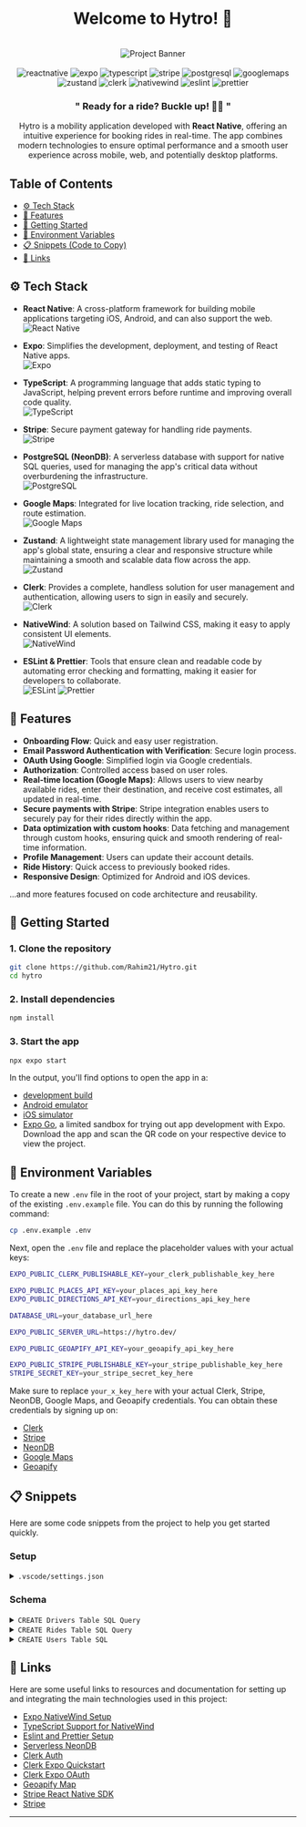 <div align="center">

   <h1 align="center">Welcome to Hytro! 👋</h1>

   <br />
    <img src="https://i.ibb.co/TrkdJQ3/Readme-thumbnail1-Hytro.png" alt="Project Banner">
    <br/><br/>

   <div>
      <img src="https://img.shields.io/badge/-React_Native-black?style=for-the-badge&logoColor=white&logo=react&color=61DAFB" alt="reactnative" />
      <img src="https://img.shields.io/badge/-Expo-black?style=for-the-badge&logoColor=white&logo=expo&color=000020" alt="expo" />
      <img src="https://img.shields.io/badge/-TypeScript-black?style=for-the-badge&logoColor=white&logo=typescript&color=007ACC" alt="typescript" />
      <img src="https://img.shields.io/badge/-Stripe-black?style=for-the-badge&logoColor=white&logo=stripe&color=008CDD" alt="stripe" />
      <img src="https://img.shields.io/badge/-PostgreSQL-black?style=for-the-badge&logoColor=white&logo=postgresql&color=4169E1" alt="postgresql" />
      <img src="https://img.shields.io/badge/-Google_Maps-black?style=for-the-badge&logoColor=white&logo=googlemaps&color=4285F4" alt="googlemaps" />
      <img src="https://img.shields.io/badge/-Zustand-black?style=for-the-badge&logoColor=white&logo=zustand&color=EF5B5B" alt="zustand" />
      <img src="https://img.shields.io/badge/-Clerk-black?style=for-the-badge&logoColor=white&logo=clerk&color=4F46E5" alt="clerk" />
      <img src="https://img.shields.io/badge/-NativeWind-black?style=for-the-badge&logoColor=white&logo=tailwindcss&color=38B2AC" alt="nativewind" />
      <img src="https://img.shields.io/badge/-ESLint-black?style=for-the-badge&logoColor=white&logo=eslint&color=4B32C3" alt="eslint" />
      <img src="https://img.shields.io/badge/-Prettier-black?style=for-the-badge&logoColor=white&logo=prettier&color=F7B93D" alt="prettier" />
   </div>

   <h3 align="center">" Ready for a ride? Buckle up! 🚗💨 "</h3>

Hytro is a mobility application developed with **React Native**, offering an intuitive experience for booking rides in real-time. The app combines modern technologies to ensure optimal performance and a smooth user experience across mobile, web, and potentially desktop platforms.

</div>

## Table of Contents

- [⚙️ Tech Stack](#tech-stack)
- [🔋 Features](#features)
- [🚀 Getting Started](#getting-started)
- [📜 Environment Variables](#environment-variables)
- [📋 Snippets (Code to Copy)](#snippets)
- [🔗 Links](#links)

## <a name="tech-stack">⚙️ Tech Stack</a>

- **React Native**: A cross-platform framework for building mobile applications targeting iOS, Android, and can also support the web.  
  ![React Native](https://img.shields.io/badge/-React_Native-black?style=for-the-badge&logoColor=white&logo=react&color=61DAFB)

- **Expo**: Simplifies the development, deployment, and testing of React Native apps.  
  ![Expo](https://img.shields.io/badge/-Expo-black?style=for-the-badge&logoColor=white&logo=expo&color=000020)

- **TypeScript**: A programming language that adds static typing to JavaScript, helping prevent errors before runtime and improving overall code quality.  
  ![TypeScript](https://img.shields.io/badge/-TypeScript-black?style=for-the-badge&logoColor=white&logo=typescript&color=007ACC)

- **Stripe**: Secure payment gateway for handling ride payments.  
  ![Stripe](https://img.shields.io/badge/-Stripe-black?style=for-the-badge&logoColor=white&logo=stripe&color=008CDD)

- **PostgreSQL (NeonDB)**: A serverless database with support for native SQL queries, used for managing the app's critical data without overburdening the infrastructure.  
  ![PostgreSQL](https://img.shields.io/badge/-PostgreSQL-black?style=for-the-badge&logoColor=white&logo=postgresql&color=4169E1)

- **Google Maps**: Integrated for live location tracking, ride selection, and route estimation.  
  ![Google Maps](https://img.shields.io/badge/-Google_Maps-black?style=for-the-badge&logoColor=white&logo=googlemaps&color=4285F4)

- **Zustand**: A lightweight state management library used for managing the app's global state, ensuring a clear and responsive structure while maintaining a smooth and scalable data flow across the app.  
  ![Zustand](https://img.shields.io/badge/-Zustand-black?style=for-the-badge&logoColor=white&logo=zustand&color=007ACC)

- **Clerk**: Provides a complete, handless solution for user management and authentication, allowing users to sign in easily and securely.  
  ![Clerk](https://img.shields.io/badge/-Clerk-black?style=for-the-badge&logoColor=white&logo=clerk&color=4B5BCE)

- **NativeWind**: A solution based on Tailwind CSS, making it easy to apply consistent UI elements.  
  ![NativeWind](https://img.shields.io/badge/-NativeWind-black?style=for-the-badge&logoColor=white&logo=tailwindcss&color=38B2AC)

- **ESLint & Prettier**: Tools that ensure clean and readable code by automating error checking and formatting, making it easier for developers to collaborate.  
  ![ESLint](https://img.shields.io/badge/-ESLint-black?style=for-the-badge&logoColor=white&logo=eslint&color=4B32C3) ![Prettier](https://img.shields.io/badge/-Prettier-black?style=for-the-badge&logoColor=white&logo=prettier&color=F7B93D)

## <a name="features">🔋 Features</a>

- **Onboarding Flow**: Quick and easy user registration.
- **Email Password Authentication with Verification**: Secure login process.
- **OAuth Using Google**: Simplified login via Google credentials.
- **Authorization**: Controlled access based on user roles.
- **Real-time location (Google Maps)**: Allows users to view nearby available rides, enter their destination, and receive cost estimates, all updated in real-time.
- **Secure payments with Stripe**: Stripe integration enables users to securely pay for their rides directly within the app.
- **Data optimization with custom hooks**: Data fetching and management through custom hooks, ensuring quick and smooth rendering of real-time information.
- **Profile Management**: Users can update their account details.
- **Ride History**: Quick access to previously booked rides.
- **Responsive Design**: Optimized for Android and iOS devices.

...and more features focused on code architecture and reusability.

## <a name="getting-started">🚀 Getting Started</a>

### 1. Clone the repository

```bash
git clone https://github.com/Rahim21/Hytro.git
cd hytro
```

### 2. Install dependencies

```bash
npm install
```

### 3. Start the app

```bash
npx expo start
```

In the output, you'll find options to open the app in a:

- [development build](https://docs.expo.dev/develop/development-builds/introduction/)
- [Android emulator](https://docs.expo.dev/workflow/android-studio-emulator/)
- [iOS simulator](https://docs.expo.dev/workflow/ios-simulator/)
- [Expo Go](https://expo.dev/go), a limited sandbox for trying out app development with Expo. Download the app and scan the QR code on your respective device to view the project.

## <a name="environment-variables">📜 Environment Variables</a>

To create a new `.env` file in the root of your project, start by making a copy of the existing `.env.example` file. You can do this by running the following command:

```bash
cp .env.example .env
```

Next, open the `.env` file and replace the placeholder values with your actual keys:

```bash
EXPO_PUBLIC_CLERK_PUBLISHABLE_KEY=your_clerk_publishable_key_here

EXPO_PUBLIC_PLACES_API_KEY=your_places_api_key_here
EXPO_PUBLIC_DIRECTIONS_API_KEY=your_directions_api_key_here

DATABASE_URL=your_database_url_here

EXPO_PUBLIC_SERVER_URL=https://hytro.dev/

EXPO_PUBLIC_GEOAPIFY_API_KEY=your_geoapify_api_key_here

EXPO_PUBLIC_STRIPE_PUBLISHABLE_KEY=your_stripe_publishable_key_here
STRIPE_SECRET_KEY=your_stripe_secret_key_here
```

Make sure to replace `your_x_key_here` with your actual Clerk, Stripe, NeonDB, Google Maps, and Geoapify credentials. You can obtain these credentials by signing up on:

- [Clerk](https://clerk.com/)
- [Stripe](https://stripe.com/)
- [NeonDB](https://neon.tech/)
- [Google Maps](https://console.cloud.google.com/)
- [Geoapify](https://www.geoapify.com/)

## <a name="snippets">📋 Snippets</a>

Here are some code snippets from the project to help you get started quickly.

### Setup

<details>
<summary><code>.vscode/settings.json</code></summary>

```json
{
  "editor.formatOnPaste": true,
  "editor.formatOnSave": true,
  "[typescriptreact]": {
    "editor.defaultFormatter": "esbenp.prettier-vscode"
  },
  "[typescript]": {
    "editor.defaultFormatter": "esbenp.prettier-vscode"
  },
  "editor.codeActionsOnSave": {
    "source.fixAll.eslint": "explicit"
  }
}
```

</details>

### Schema

<details>
<summary><code>CREATE Drivers Table SQL Query</code></summary>

```sql
CREATE TABLE drivers (
    id SERIAL PRIMARY KEY,
    first_name VARCHAR(50) NOT NULL,
    last_name VARCHAR(50) NOT NULL,
    profile_image_url TEXT,
    car_image_url TEXT,
    car_seats INTEGER NOT NULL CHECK (car_seats > 0),
    rating DECIMAL(3, 2) CHECK (rating >= 0 AND rating <= 5)
);
```

</details>

<details>
<summary><code>CREATE Rides Table SQL Query</code></summary>

```sql
CREATE TABLE rides (
    ride_id SERIAL PRIMARY KEY,
    origin_address VARCHAR(255) NOT NULL,
    destination_address VARCHAR(255) NOT NULL,
    origin_latitude DECIMAL(9, 6) NOT NULL,
    origin_longitude DECIMAL(9, 6) NOT NULL,
    destination_latitude DECIMAL(9, 6) NOT NULL,
    destination_longitude DECIMAL(9, 6) NOT NULL,
    ride_time INTEGER NOT NULL,
    fare_price DECIMAL(10, 2) NOT NULL CHECK (fare_price >= 0),
    payment_status VARCHAR(20) NOT NULL,
    driver_id INTEGER REFERENCES drivers(id),
    user_id VARCHAR(100) NOT NULL,
    created_at TIMESTAMP DEFAULT CURRENT_TIMESTAMP
);
```

</details>

<details>
<summary><code>CREATE Users Table SQL</code></summary>

```sql
CREATE TABLE users (
    id SERIAL PRIMARY KEY,
    name VARCHAR(100) NOT NULL,
    email VARCHAR(100) UNIQUE NOT NULL,
    clerk_id VARCHAR(50) UNIQUE NOT NULL
);
```

</details>

## <a name="links">🔗 Links</a>

Here are some useful links to resources and documentation for setting up and integrating the main technologies used in this project:

- <a href="https://www.nativewind.dev/quick-starts/expo" target="_blank">Expo NativeWind Setup</a>
- <a href="https://www.nativewind.dev/v4/getting-started/typescript" target="_blank">TypeScript Support for
  NativeWind</a>
- <a href="https://docs.expo.dev/guides/using-eslint/" target="_blank">Eslint and Prettier Setup</a>
- <a href="https://neon.tech/" target="_blank">Serverless NeonDB</a>
- <a href="https://go.clerk.com/DtiSBEI" target="_blank">Clerk Auth</a>
- <a href="https://clerk.com/docs/quickstarts/expo" target="_blank">Clerk Expo Quickstart</a>
- <a href="https://clerk.com/docs/custom-flows/oauth-connections" target="_blank">Clerk Expo OAuth</a>
- <a href="https://www.geoapify.com/" target="_blank">Geoapify Map</a>
- <a href="https://docs.stripe.com/payments/accept-a-payment?platform=react-native&ui=payment-sheet" target="_blank">
  Stripe React Native SDK</a>
- <a href="https://docs.stripe.com/payments/accept-a-payment-deferred" target="_blank">Stripe</a>

---
